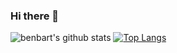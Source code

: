 ### Hi there 👋


![benbart's github stats](https://github-readme-stats.vercel.app/api?username=benbart&count_private=true)
[![Top Langs](https://github-readme-stats.vercel.app/api/top-langs/?username=benbart)](https://github.com/benbart/github-readme-stats)
<!--
**benbart/benbart** is a ✨ _special_ ✨ repository because its `README.md` (this file) appears on your GitHub profile.

Here are some ideas to get you started:

- 🔭 I’m currently working on ...
- 🌱 I’m currently learning ...
- 👯 I’m looking to collaborate on ...
- 🤔 I’m looking for help with ...
- 💬 Ask me about ...
- 📫 How to reach me: ...
- 😄 Pronouns: ...
- ⚡ Fun fact: ...
-->

